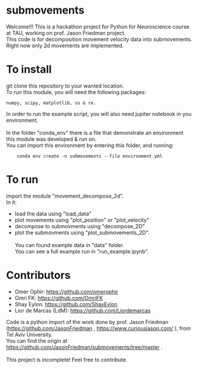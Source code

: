 # submovements
Welcome!!!
This is a hackathon project for Python for Neuroscience course at TAU, working on prof. Jason Friedman project.\
This code is for decomposition movement velocity data into submovements.\
Right now only 2d movements are implemented.

# To install
git clone this repository to your wanted location.\
To run this module, you will need the following packages:
```
numpy, scipy, matplotlib, os & re.
```
In order to run the example script, you will also need jupiter notebook in you environment.\
\
In the folder "conda_env" there is a file that demonstrate an environment this module was developed & run on.\
You can import this environment by entering this folder, and running:
```
    conda env create -n submovements --file environment.yml
```

# To run
import the module "movement_decompose_2d".\
In it:
 * load the data using "load_data"
 * plot movements using "plot_position" or "plot_velocity"
 * decompose to submovments using "decompose_2D"
 * plot the submovments using "plot_submovements_2D".
\
\
You can found example data in "data" folder.\
You can see a full example run in "run_example.ipynb".
# Contributors
 * Omer Ophir:             https://github.com/omerophir
 * Omri FK:                https://github.com/OmriFK
 * Shay Eylon:             https://github.com/ShayEylon
 * Lior de Marcas (LdM):   https://github.com/Liordemarcas

Code is a python import of the work done by prof. Jason Friedman (https://github.com/JasonFriedman , https://www.curiousjason.com/ ), from Tel Aviv University.\
You can find the origin at https://github.com/JasonFriedman/submovements/tree/master . \
\
This project is incomplete! Feel free to contribute.